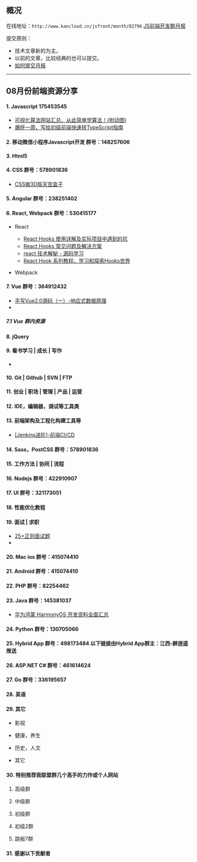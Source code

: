 ## 概况

在线地址：`http://www.kancloud.cn/jsfront/month/82796` [JS前端开发群月报](http://www.kancloud.cn/jsfront/month/82796)


提交原则：

- 技术文章新的为主。
- 以前的文章，比较经典的也可以提交。
- [如何提交月报](http://www.kancloud.cn/jsfront/month/227309)

---


## 08月份前端资源分享
#### 1. Javascript 175453545
- [可视化算法网站汇总，从此简单学算法！(附动图)](https://juejin.cn/post/6844904186266517518)
- [爆肝一周，写给初级前端快速转TypeScript指南](https://segmentfault.com/a/1190000040582994)


#### 2. 移动微信小程序Javascript开发 群号：148257606

#### 3. Html5

#### 4. CSS  群号：578901836
- [CSS做3D版天空盒子](https://juejin.cn/post/6997697496176820255)

#### 5. Angular 群号：238251402

#### 6. React, Webpack 群号：530415177
- React
    
    - [React Hooks 使用详解及实际项目中遇到的坑](https://juejin.cn/post/6844904157829136398)
    - [React Hooks 常见问题及解决方案](https://github.com/beichensky/Blog/issues/6)
    - [react 技术解秘 - 源码学习](https://react.iamkasong.com/)
    - [React Hook 系列教程，学习和探索Hooks世界](https://github.com/puxiao/react-hook-tutorial/)


- Webpack


#### 7. Vue 群号：364912432
- [手写Vue2.0源码（一）-响应式数据原理](https://juejin.cn/post/6935344605424517128)
- []()


##### 7.1 Vue 群内资源


#### 8. jQuery

#### 9. 看书学习 | 成长 | 写作
- []()

#### 10. Git | Github | SVN | FTP
    
#### 11. 创业 | 职场 | 管理 | 产品 | 运营

#### 12. IDE，编辑器，调试等工具类

#### 13. 前端架构及工程化构建工具等
- [[Jenkins进阶]-前端CI/CD](https://segmentfault.com/a/1190000040534015)

#### 14. Sass，PostCSS  群号：578901836

#### 15. 工作方法 | 协同 | 流程

#### 16. Nodejs 群号：422910907

#### 17. UI 群号：321173051

#### 18. 性能优化教程

#### 19. 面试 | 求职
- [25+正则面试题](https://juejin.cn/post/6999768570570178596)
- []()

#### 20. Mac ios 群号：415074410

#### 21. Android 群号：415074410

#### 22. PHP 群号：82254462

#### 23. Java 群号：145381037
- [华为鸿蒙 HarmonyOS 开发资料全面汇总](https://segmentfault.com/a/1190000040594200)

#### 24. Python 群号：130705066

#### 25. Hybrid App 群号：498173484 以下链接由Hybrid App群主：江西-醉逍遥推送

#### 26. ASP.NET C# 群号：461614624

#### 27. Go 群号：336195657

#### 28. 英语

#### 29. 其它

- 影视


- 健康，养生


- 历史，人文


- 其它


#### 30. 特别推荐我联盟群几个高手的力作或个人网站

1. 高级群

2. 中级群


3. 初级群

4. 初级2群


5. 跳板7群


#### 31. 感谢以下贡献者

